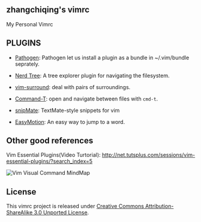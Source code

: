 zhangchiqing's vimrc
-------

My Personal Vimrc

PLUGINS
-------

* [Pathogen](http://www.vim.org/scripts/script.php?script_id=2332): Pathogen let us install a plugin as a bundle in ~/.vim/bundle seprately.

* [Nerd Tree](http://www.vim.org/scripts/script.php?script_id=1658): A tree explorer plugin for navigating the filesystem.

* [vim-surround](https://github.com/tpope/vim-surround/blob/master/doc/surround.txt): deal with pairs of surroundings.

* [Command-T](https://github.com/wincent/Command-T): open and navigate between files with `cmd-t`.

* [snipMate](http://www.vim.org/scripts/script.php?script_id=2540): TextMate-style snippets for vim

* [EasyMotion](https://github.com/Lokaltog/vim-easymotion): An easy way to jump to a word.

Other good references
-------
Vim Essential Plugins(Video Turtorial): http://net.tutsplus.com/sessions/vim-essential-plugins/?search_index=5

![Vim Visual Command MindMap](http://zhangchiqing-wordpress.stor.sinaapp.com/uploads/2012/11/vim.jpg "Vim Visual Command MindMap")

License
-------

This vimrc project is released under [Creative Commons Attribution-ShareAlike 3.0 Unported License](http://creativecommons.org/licenses/by-sa/3.0/deed.en_US).
